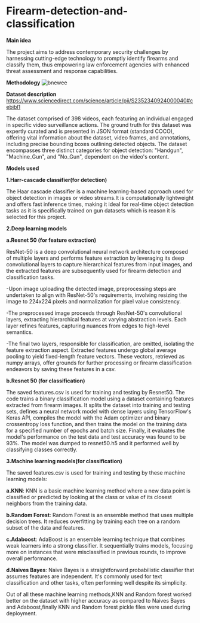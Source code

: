 # Firearm-detection-and-classification
**Main idea**

The project aims to address contemporary security challenges by harnessing cutting-edge technology to promptly identify firearms and classify them, thus empowering law enforcement agencies with enhanced threat assessment and response capabilities.

**Methodology**
![bnewee](https://github.com/Sejal-Dubey/Firearm-detection-and-classification/assets/140956763/7e62aec4-617d-4232-a721-e5a73d043563)

**Dataset description**
https://www.sciencedirect.com/science/article/pii/S2352340924000040#cebibl1

The dataset  comprised of 398 videos, each featuring an individual engaged in specific video surveillance actions. The ground truth for this dataset was expertly curated and is presented in JSON format (standard COCO), offering vital information about the dataset, video frames, and annotations, including precise bounding boxes outlining detected objects. The dataset encompasses three distinct categories for object detection: "Handgun", "Machine_Gun", and "No_Gun", dependent on the video's content.

**Models used**

**1.Harr-cascade classifier(for detection)**

The Haar cascade classifier is a machine learning-based approach used for object detection in images or video streams.It is computationally lightweight and offers fast inference times, making it ideal for real-time object detection tasks as it is specifically trained on gun datasets which is reason it is selected for this project.

**2.Deep learning models**

**a.Resnet 50 (for feature extraction)**

ResNet-50 is a deep convolutional neural network architecture composed of multiple layers and performs feature extraction by leveraging its deep convolutional layers to capture hierarchical features from input images, and the extracted features are subsequently used for firearm detection and classification tasks.

-Upon image uploading the detected image, preprocessing steps are undertaken to align with ResNet-50's requirements, involving resizing the image to 224x224 pixels and normalization for pixel value consistency.

-The preprocessed image proceeds through ResNet-50's convolutional layers, extracting hierarchical features at varying abstraction levels. Each layer refines features, capturing nuances from edges to high-level semantics. 

-The final two layers, responsible for classification, are omitted, isolating the feature extraction aspect. Extracted features undergo global average pooling to yield fixed-length feature vectors. These vectors, retrieved as numpy arrays, offer grounds for further processing or firearm classification endeavors by saving these features in a csv.


**b.Resnet 50 (for classification)**

The saved features.csv is used for training and testing by Resnet50.
The code trains a binary classification model using a dataset containing features extracted from firearm images. It splits the dataset into training and testing sets, defines a neural network model with dense layers using TensorFlow's Keras API, compiles the model with the Adam optimizer and binary crossentropy loss function, and then trains the model on the training data for a specified number of epochs and batch size. Finally, it evaluates the model's performance on the test data and test accuracy was found to be 93%.
The model was dumped to resnet50.h5 and it performed well by classifying classes correctly.

**3.Machine learning models(for classification)**

The saved features.csv is used for training and testing by these machine learning models:

**a.KNN**: KNN is a basic machine learning method where a new data point is classified or predicted by looking at the class or value of its closest neighbors from the training data.

**b.Random Forest**: Random Forest is an ensemble method that uses multiple decision trees. It reduces overfitting by training each tree on a random subset of the data and features.

**c.Adaboost**: AdaBoost is an ensemble learning technique that combines weak learners into a strong classifier. It sequentially trains models, focusing more on instances that were misclassified in previous rounds, to improve overall performance.

**d.Naives Bayes**: Naive Bayes is a straightforward probabilistic classifier that assumes features are independent. It's commonly used for text classification and other tasks, often performing well despite its simplicity.

Out of all these machine learning methods,KNN and Random forest worked better on the dataset with higher accuracy as compared to Naives Bayes and Adaboost,finally KNN and Random forest pickle files were used during deployment.




